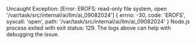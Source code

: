 Uncaught Exception: [Error: EROFS: read-only file system, open '/var/task/src/internal/ai/llm/ai_09082024'] {
  errno: -30,
  code: 'EROFS',
  syscall: 'open',
  path: '/var/task/src/internal/ai/llm/ai_09082024'
}
Node.js process exited with exit status: 129. The logs above can help with debugging the issue.
